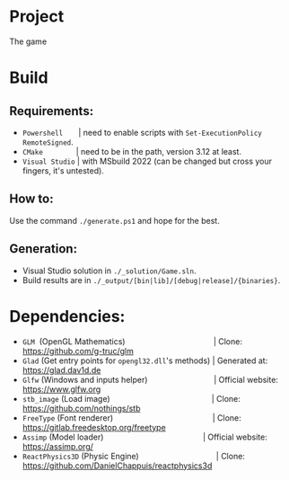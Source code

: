 # Project
The game 

# Build
## Requirements:
- `Powershell`       | need to enable scripts with `Set-ExecutionPolicy RemoteSigned`.
- `CMake`               | need to be in the path, version 3.12 at least.
- `Visual Studio`  | with MSbuild 2022 (can be changed but cross your fingers, it's untested).

## How to:
Use the command `./generate.ps1` and hope for the best.

## Generation:
- Visual Studio solution in `./_solution/Game.sln`.
- Build results are in `./_output/[bin|lib]/[debug|release]/{binaries}`.

# Dependencies:
- `GLM`  (OpenGL Mathematics)                                        | Clone: https://github.com/g-truc/glm
- `Glad` (Get entry points for `opengl32.dll`'s methods) | Generated at: https://glad.dav1d.de
- `Glfw` (Windows and inputs helper)                              | Official website: https://www.glfw.org
- `stb_image` (Load image)                                                | Clone: https://github.com/nothings/stb
- `FreeType` (Font renderer)                                             | Clone: https://gitlab.freedesktop.org/freetype
- `Assimp` (Model loader)                                             | Official website: https://assimp.org/
- `ReactPhysics3D` (Physic Engine)                                   | Clone: https://github.com/DanielChappuis/reactphysics3d
